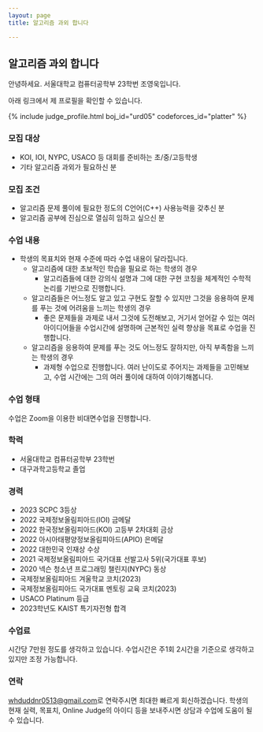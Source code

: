 ```yaml
---
layout: page
title: 알고리즘 과외 합니다

---
```


## 알고리즘 과외 합니다

안녕하세요. 서울대학교 컴퓨터공학부 23학번 조영욱입니다.<br>

아래 링크에서 제 프로필을 확인할 수 있습니다.

{% include judge_profile.html boj_id="urd05" codeforces_id="platter" %}

### 모집 대상

* KOI, IOI, NYPC, USACO 등 대회를 준비하는 초/중/고등학생
* 기타 알고리즘 과외가 필요하신 분

### 모집 조건

* 알고리즘 문제 풀이에 필요한 정도의 C언어(C++) 사용능력을 갖추신 분
* 알고리즘 공부에 진심으로 열심히 임하고 싶으신 분

### 수업 내용

* 학생의 목표치와 현재 수준에 따라 수업 내용이 달라집니다.
  * 알고리즘에 대한 초보적인 학습을 필요로 하는 학생의 경우
    * 알고리즘들에 대한 강의식 설명과 그에 대한 구현 코칭을 체계적인 수학적 논리를 기반으로 진행합니다.
  * 알고리즘들은 어느정도 알고 있고 구현도 잘할 수 있지만 그것을 응용하여 문제를 푸는 것에 어려움을 느끼는 학생의 경우
    * 좋은 문제들을 과제로 내서 그것에 도전해보고, 거기서 얻어갈 수 있는 여러 아이디어들을 수업시간에 설명하며 근본적인 실력 향상을 목표로 수업을 진행합니다.
  * 알고리즘을 응용하여 문제를 푸는 것도 어느정도 잘하지만, 아직 부족함을 느끼는 학생의 경우
    * 과제형 수업으로 진행합니다. 여러 난이도로 주어지는 과제들을 고민해보고, 수업 시간에는 그의 여러 풀이에 대하여 이야기해봅니다.

### 수업 형태

수업은 Zoom을 이용한 비대면수업을 진행합니다.

### 학력

* 서울대학교 컴퓨터공학부 23학번
* 대구과학고등학교 졸업

### 경력

* 2023 SCPC 3등상
* ﻿2022 국제정보올림피아드(IOI) 금메달
* ﻿2022 한국정보올림피아드(KOI) 고등부 2차대회 금상
* ﻿2022 아시아태평양정보올림피아드(APIO) 은메달
* ﻿2022 대한민국 인재상 수상
* ﻿2021 국제정보올림피아드 국가대표 선발고사 5위(국가대표 후보)
* ﻿2020 넥슨 청소년 프로그래밍 챌린지(NYPC) 동상
* ﻿국제정보올림피아드 겨울학교 코치(2023)
* 국제정보올림피아드 국가대표 멘토링 교육 코치(2023)
* ﻿USACO Platinum 등급
* ﻿2023학년도 KAIST 특기자전형 합격

### 수업료

시간당 7만원 정도를 생각하고 있습니다. 수업시간은 주1회 2시간을 기준으로 생각하고 있지만 조정 가능합니다.

### 연락

<style>
.mail-address:after{
    content:attr(data-name) "@" attr(data-domain) "." attr(data-tld);
    text-decoration: underline
}
</style>

<a href="#" class="mail-address" data-name="whduddnr0513" data-domain="gmail" data-tld="com" onclick="window.location.href = 'mailto:' + this.dataset.name + '@' + this.dataset.domain + '.' + this.dataset.tld"></a>로 연락주시면 최대한 빠르게 회신하겠습니다.
학생의 현재 실력, 목표치, Online Judge의 아이디 등을 보내주시면 상담과 수업에 도움이 될 수 있습니다.


